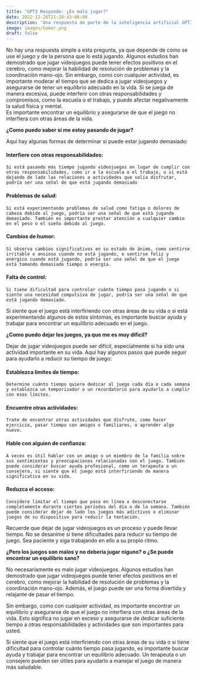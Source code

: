 ```yaml
---
title: "GPT3 Responde: ¿Es malo jugar?"
date: 2022-12-26T21:28:43-06:00
description: 'Una respuesta de parte de la inteligencia artificial GPT3,Una herramienta muy conocida por su gran potencial, con una gran capasidad de responder preguntas'
image: images/Gamer.png
draft: false
---
```

  
No hay una respuesta simple a esta pregunta, ya que depende de cómo se use el juego y de la persona que lo está jugando. Algunos estudios han demostrado que jugar videojuegos puede tener efectos positivos en el cerebro, como mejorar la habilidad de resolución de problemas y la coordinación mano-ojo. Sin embargo, como con cualquier actividad, es importante moderar el tiempo que se dedica a jugar videojuegos y asegurarse de tener un equilibrio adecuado en la vida. Si se juega de manera excesiva, puede interferir con otras responsabilidades y compromisos, como la escuela o el trabajo, y puede afectar negativamente la salud física y mental.  
Es importante encontrar un equilibrio y asegurarse de que el juego no interfiera con otras áreas de la vida.


**¿Como puedo saber si me estoy pasando de jugar?**

Aquí hay algunas formas de determinar si puede estar jugando demasiado:

#### Interfiere con otras responsabilidades:  

    Si está pasando más tiempo jugando videojuegos en lugar de cumplir con otras responsabilidades, como ir a la escuela o el trabajo, o si está dejando de lado las relaciones o actividades que solía disfrutar, podría ser una señal de que está jugando demasiado  

#### Problemas de salud:  

    Si está experimentando problemas de salud como fatiga o dolores de cabeza debido al juego, podría ser una señal de que está jugando demasiado. También es importante prestar atención a cualquier cambio en el peso o el sueño debido al juego.

#### Cambios de humor: 
    
    Si observa cambios significativos en su estado de ánimo, como sentirse irritable o ansioso cuando no está jugando, o sentirse feliz y enérgico cuando está jugando, podría ser una señal de que el juego está tomando demasiado tiempo o energía.

#### Falta de control: 
    
    Si tiene dificultad para controlar cuánto tiempo pasa jugando o si siente una necesidad compulsiva de jugar, podría ser una señal de que está jugando demasiado.

Si siente que el juego está interfiriendo con otras áreas de su vida o si está experimentando algunos de estos síntomas, es importante buscar ayuda y trabajar para encontrar un equilibrio adecuado en el juego.

**¿Como puedo dejar los juegos, ya que me es muy dificil?**

Dejar de jugar videojuegos puede ser difícil, especialmente si ha sido una actividad importante en su vida. Aquí hay algunos pasos que puede seguir para ayudarlo a reducir su tiempo de juego:

#### Establezca límites de tiempo: 
    
    Determine cuánto tiempo quiere dedicar al juego cada día o cada semana y establezca un temporizador o un recordatorio para ayudarlo a cumplir con esos límites.

#### Encuentre otras actividades: 
    
    Trate de encontrar otras actividades que disfrute, como hacer ejercicio, pasar tiempo con amigos o familiares, o aprender algo nuevo.

#### Hable con alguien de confianza: 
    
    A veces es útil hablar con un amigo o un miembro de la familia sobre sus sentimientos y preocupaciones relacionadas con el juego. También puede considerar buscar ayuda profesional, como un terapeuta o un consejero, si siente que el juego está interfiriendo de manera significativa en su vida.

#### Reduzca el acceso: 
    
    Considere limitar el tiempo que pasa en línea o desconectarse completamente durante ciertos períodos del día o de la semana. También puede considerar dejar de lado los juegos más adictivos o eliminar juegos de su dispositivo para reducir la tentación.

Recuerde que dejar de jugar videojuegos es un proceso y puede llevar tiempo. No se desanime si tiene dificultades para reducir su tiempo de juego. Sea paciente y siga trabajando en ello a su propio ritmo.

**¿Pero los juegos son malos y no deberia jugar niguno? o ¿Se puede encontrar un equilibrio sano?**

No necesariamente es malo jugar videojuegos. Algunos estudios han demostrado que jugar videojuegos puede tener efectos positivos en el cerebro, como mejorar la habilidad de resolución de problemas y la coordinación mano-ojo. Además, el juego puede ser una forma divertida y relajante de pasar el tiempo.

Sin embargo, como con cualquier actividad, es importante encontrar un equilibrio y asegurarse de que el juego no interfiera con otras áreas de la vida. Esto significa no jugar en exceso y asegurarse de dedicar suficiente tiempo a otras responsabilidades y actividades que son importantes para usted.

Si siente que el juego está interfiriendo con otras áreas de su vida o si tiene dificultad para controlar cuánto tiempo pasa jugando, es importante buscar ayuda y trabajar para encontrar un equilibrio adecuado. Un terapeuta o un consejero pueden ser útiles para ayudarlo a manejar el juego de manera más saludable.